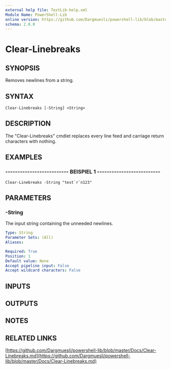```yaml
---
external help file: TextLib-help.xml
Module Name: PowerShell-Lib
online version: https://github.com/Dargmuesli/powershell-lib/blob/master/Docs/Clear-Linebreaks.md
schema: 2.0.0
---
```


# Clear-Linebreaks

## SYNOPSIS
Removes newlines from a string.

## SYNTAX

```
Clear-Linebreaks [-String] <String>
```

## DESCRIPTION
The "Clear-Linebreaks" cmdlet replaces every line feed and carriage return characters with nothing.

## EXAMPLES

### -------------------------- BEISPIEL 1 --------------------------
```
Clear-Linebreaks -String "test`r`n123"
```

## PARAMETERS

### -String
The input string containing the unneeded newlines.

```yaml
Type: String
Parameter Sets: (All)
Aliases: 

Required: True
Position: 1
Default value: None
Accept pipeline input: False
Accept wildcard characters: False
```

## INPUTS

## OUTPUTS

## NOTES

## RELATED LINKS

[https://github.com/Dargmuesli/powershell-lib/blob/master/Docs/Clear-Linebreaks.md](https://github.com/Dargmuesli/powershell-lib/blob/master/Docs/Clear-Linebreaks.md)

